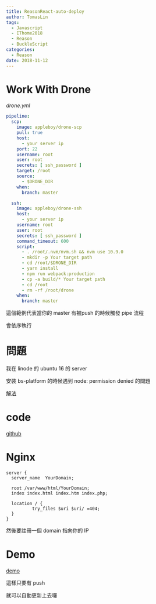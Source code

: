 ```yaml
---
title: ReasonReact-auto-deploy
author: TomasLin
tags:
  - Javascript
  - IThome2018
  - Reason
  - BuckleScript
categories:
  - Reason
date: 2018-11-12
---
```


# Work With Drone

*drone.yml*
```yml
pipeline:
  scp:
    image: appleboy/drone-scp
    pull: true
    host: 
      - your server ip
    port: 22
    username: root
    user: root
    secrets: [ ssh_password ]
    target: /root
    source:
      - $DRONE_DIR
    when:
      branch: master

  ssh:
    image: appleboy/drone-ssh
    host: 
      - your server ip
    username: root
    user: root
    secrets: [ ssh_password ]
    command_timeout: 600
    script:
      - . /root/.nvm/nvm.sh && nvm use 10.9.0
      - mkdir -p Your target path
      - cd /root/$DRONE_DIR
      - yarn install
      - npm run webpack:production
      - cp -a build/* Your target path
      - cd /root
      - rm -rf /root/drone
    when:
      branch: master
```

這個範例代表當你的 master 有被push 的時候觸發 pipe 流程

會依序執行

# 問題

我在 linode 的 ubuntu 16 的 server

安裝 bs-platform 的時候遇到 node: permission denied 的問題

[解法](https://github.com/creationix/nvm/issues/1407)

# code

[github](https://github.com/horsekitlin/reason-react-demo)

# Nginx

```
server {
  server_name  YourDomain;

  root /var/www/html/YourDomain;
  index index.html index.htm index.php;

  location / {
          try_files $uri $uri/ =404;
  }
}
```

然後要註冊一個 domain 指向你的 IP

# Demo

[demo](http://reason-demo.tomas.website/)

這樣只要有 push

就可以自動更新上去囉